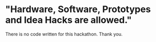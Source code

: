# "Hardware, Software, Prototypes and Idea Hacks are allowed."
There is no code written for this hackathon.
Thank you.
